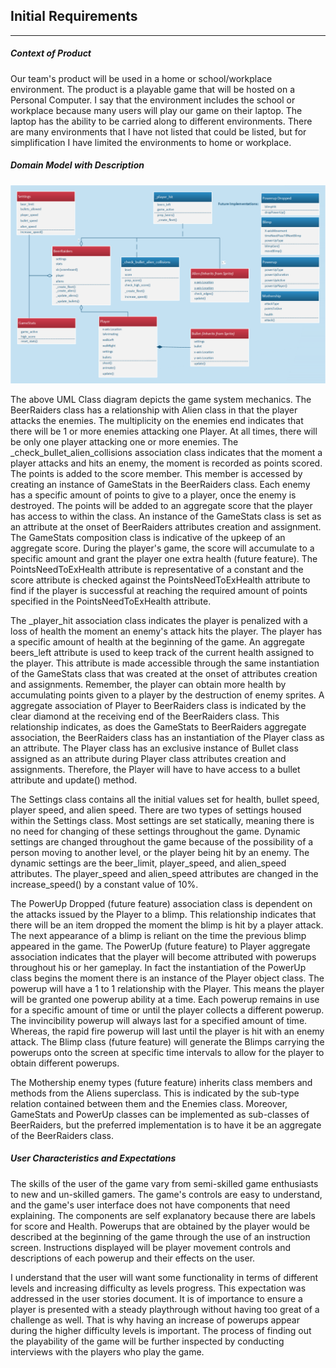 ## Initial Requirements

------

##### **Context of Product**

Our team's product will be used in a home or school/workplace environment. The product is a playable game that will be hosted on a Personal Computer. I say that the environment includes the school or workplace because many users will play our game on their laptop. The laptop has the ability to be carried along to different environments. There are many environments that I have not listed that could be listed, but for simplification I have limited the environments to home or workplace. 

##### **Domain Model with Description**

<img src="UMLclass.png" alt="UMLclass" style="zoom:65%;" />

The above UML Class diagram depicts the game system mechanics. The BeerRaiders class has a relationship with Alien class in that the player attacks the enemies. The multiplicity on the enemies end indicates that there will be 1 or more enemies attacking one Player. At all times, there will be only one player attacking one or more enemies. The _check_bullet_alien_collisions association class indicates that the moment a player attacks and hits an enemy, the moment is recorded as points scored. The points is added to the score member. This member is accessed by creating an instance of GameStats in the BeerRaiders class. Each enemy has a specific amount of points to give to a player, once the enemy is destroyed. The points will be added to an aggregate score that the player has access to within the class. An instance of the GameStats class is set as an attribute at the onset of BeerRaiders attributes creation and assignment. The GameStats composition class is indicative of the upkeep of an aggregate score. During the player's game, the score will accumulate to a specific amount and grant the player one extra health (future feature). The PointsNeedToExHealth attribute is representative of a constant and the score attribute is checked against the PointsNeedToExHealth attribute to find if the player is successful at reaching the required amount of points specified in the PointsNeedToExHealth attribute. 

The _player_hit association class indicates the player is penalized with a loss of health the moment an enemy's attack hits the player. The player has a specific amount of health at the beginning of the game. An aggregate beers_left attribute is used to keep track of the current health assigned to the player. This attribute is made accessible through the same instantiation of the GameStats class that was created at the onset of attributes creation and assignments. Remember, the player can obtain more health by accumulating points given to a player by the destruction of enemy sprites. A aggregate association of Player to BeerRaiders class is indicated by the clear diamond at the receiving end of the BeerRaiders class. This relationship indicates, as does the GameStats to BeerRaiders aggregate association, the BeerRaiders class has an instantiation of the Player class as an attribute. The Player class has an exclusive instance of Bullet class assigned as an attribute during Player class attributes creation and assignments. Therefore, the Player will have to have access to a bullet attribute and update() method. 

The Settings class contains all the initial values set for health, bullet speed, player speed, and alien speed. There are two types of settings housed within the Settings class. Most settings are set statically, meaning there is no need for changing of these settings throughout the game. Dynamic settings are changed throughout the game because of the possibility of a person moving to another level, or the player being hit by an enemy. The dynamic settings are the beer_limit, player_speed, and alien_speed attributes. The player_speed and alien_speed attributes are changed in the increase_speed() by a constant value of 10%.

The PowerUp Dropped (future feature) association class is dependent on the attacks issued by the Player to a blimp. This relationship indicates that there will be an item dropped the moment the blimp is hit by a player attack. The next appearance of a blimp is reliant on the time the previous blimp appeared in the game. The PowerUp (future feature) to Player aggregate association indicates that the player will become attributed with powerups throughout his or her gameplay. In fact the instantiation of the PowerUp class begins the moment there is an instance of the Player object class. The powerup will have a 1 to 1 relationship with the Player.  This means the player will be granted one powerup ability at a time. Each powerup remains in use for a specific amount of time or until the player collects a different powerup. The invincibility powerup will always last for a specified amount of time. Whereas, the rapid fire powerup will last until the player is hit with an enemy attack. The Blimp class (future feature) will generate the Blimps carrying the powerups onto the screen at specific time intervals to allow for the player to obtain different powerups.    

The Mothership enemy types (future feature) inherits class members and methods from the Aliens superclass. This is indicated by the sub-type relation contained between them and the Enemies class. Moreover, GameStats and PowerUp classes can be implemented as sub-classes of BeerRaiders, but the preferred implementation is to have it be an aggregate of the BeerRaiders class. 

##### **User Characteristics and Expectations**

The skills of the user of the game vary from semi-skilled game enthusiasts to new and un-skilled gamers. The game's controls are easy to understand, and the game's user interface does not have components that need explaining. The components are self explanatory because there are labels for score and Health. Powerups that are obtained by the player would be described at the beginning of the game through the use of an instruction screen. Instructions displayed will be player movement controls and descriptions of each powerup and their effects on the user.

I understand that the user will want some functionality in terms of different levels and increasing difficulty as levels progress. This expectation was addressed in the user stories document. It is of importance to ensure a player is presented with a steady playthrough without having too great of a challenge as well. That is why having an increase of powerups appear during the higher difficulty levels is important. The process of finding out the playability of the game will be further inspected by conducting interviews with the players who play the game.  
